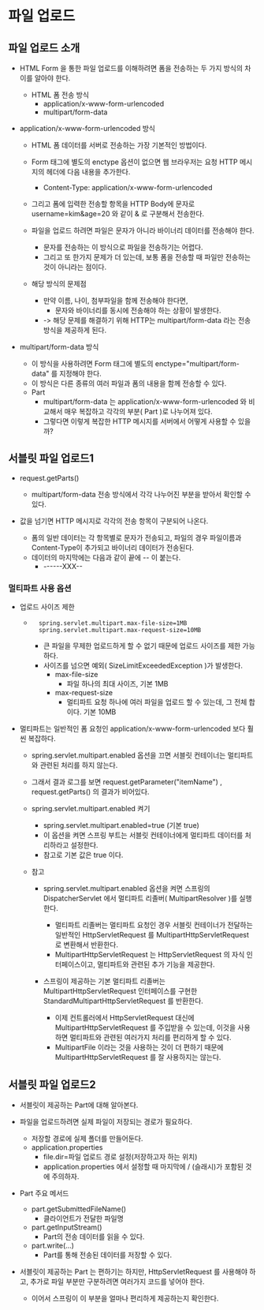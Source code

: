 # 파일 업로드

## 파일 업로드 소개

- HTML Form 을 통한 파일 업로드를 이해하려면 폼을 전송하는 두 가지 방식의 차이를 알아야 한다.
  - HTML 폼 전송 방식    
    - application/x-www-form-urlencoded
    - multipart/form-data

- application/x-www-form-urlencoded 방식
  - HTML 폼 데이터를 서버로 전송하는 가장 기본적인 방법이다.
  - Form 태그에 별도의 enctype 옵션이 없으면 웹 브라우저는 요청 HTTP 메시지의 헤더에 다음 내용을 추가한다.
    - Content-Type: application/x-www-form-urlencoded
  - 그리고 폼에 입력한 전송할 항목을 HTTP Body에 문자로 username=kim&age=20 와 같이 & 로 구분해서 전송한다.
  - 파일을 업로드 하려면 파일은 문자가 아니라 바이너리 데이터를 전송해야 한다. 
    - 문자를 전송하는 이 방식으로 파일을 전송하기는 어렵다. 
    - 그리고 또 한가지 문제가 더 있는데, 보통 폼을 전송할 때 파일만 전송하는 것이 아니라는 점이다.

  - 해당 방식의 문제점
    - 만약 이름, 나이, 첨부파일을 함께 전송해야 한다면, 
      - 문자와 바이너리를 동시에 전송해야 하는 상황이 발생한다.
    - -> 해당 문제를 해결하기 위해 HTTP는 multipart/form-data 라는 전송 방식을 제공하게 된다.

- multipart/form-data 방식
  - 이 방식을 사용하려면 Form 태그에 별도의 enctype="multipart/form-data" 를 지정해야 한다.
  - 이 방식은 다른 종류의 여러 파일과 폼의 내용을 함께 전송할 수 있다.
  - Part
    - multipart/form-data 는 application/x-www-form-urlencoded 와 비교해서 매우 복잡하고 각각의 부분( Part )로 나누어져 있다. 
    - 그렇다면 이렇게 복잡한 HTTP 메시지를 서버에서 어떻게 사용할 수 있을까?

## 서블릿 파일 업로드1
- request.getParts() 
  - multipart/form-data 전송 방식에서 각각 나누어진 부분을 받아서 확인할 수 있다.

- 값을 넘기면 HTTP 메시지로 각각의 전송 항목이 구분되어 나온다.
  - 폼의 일반 데이터는 각 항목별로 문자가 전송되고, 파일의 경우 파일이름과 Content-Type이 추가되고 바이너리 데이터가 전송된다.
  - 데이터의 마지막에는 다음과 같이 끝에 -- 이 붙는다.
    - ------XXX--

### 멀티파트 사용 옵션
- 업로드 사이즈 제한
  - ```
      spring.servlet.multipart.max-file-size=1MB
      spring.servlet.multipart.max-request-size=10MB
    ```
    - 큰 파일을 무제한 업로드하게 할 수 없기 때문에 업로드 사이즈를 제한 가능하다.
    - 사이즈를 넘으면 예외( SizeLimitExceededException )가 발생한다.
      - max-file-size 
        - 파일 하나의 최대 사이즈, 기본 1MB
      - max-request-size 
        - 멀티파트 요청 하나에 여러 파일을 업로드 할 수 있는데, 그 전체 합이다. 기본 10MB

- 멀티파트는 일반적인 폼 요청인 application/x-www-form-urlencoded 보다 훨씬 복잡하다.
  - spring.servlet.multipart.enabled 옵션을 끄면 서블릿 컨테이너는 멀티파트와 관련된 처리를 하지 않는다.
  - 그래서 결과 로그를 보면 request.getParameter("itemName") , request.getParts() 의 결과가 비어있다.
  
  - spring.servlet.multipart.enabled 켜기
    - spring.servlet.multipart.enabled=true (기본 true)
    - 이 옵션을 켜면 스프링 부트는 서블릿 컨테이너에게 멀티파트 데이터를 처리하라고 설정한다. 
    - 참고로 기본 값은 true 이다.

  - 참고
    - spring.servlet.multipart.enabled 옵션을 켜면 스프링의 DispatcherServlet 에서 멀티파트 리졸버( MultipartResolver )를 실행한다.
      - 멀티파트 리졸버는 멀티파트 요청인 경우 서블릿 컨테이너가 전달하는 일반적인 HttpServletRequest 를 MultipartHttpServletRequest 로 변환해서 반환한다.
      - MultipartHttpServletRequest 는 HttpServletRequest 의 자식 인터페이스이고, 멀티파트와 관련된 추가 기능을 제공한다.

    - 스프링이 제공하는 기본 멀티파트 리졸버는 MultipartHttpServletRequest 인터페이스를 구현한 StandardMultipartHttpServletRequest 를 반환한다.
      - 이제 컨트롤러에서 HttpServletRequest 대신에 MultipartHttpServletRequest 를 주입받을 수 있는데, 이것을 사용하면 멀티파트와 관련된 여러가지 처리를 편리하게 할 수 있다. 
      - MultipartFile 이라는 것을 사용하는 것이 더 편하기 때문에 MultipartHttpServletRequest 를 잘 사용하지는 않는다.

## 서블릿 파일 업로드2
- 서블릿이 제공하는 Part에 대해 알아본다.

- 파일을 업로드하려면 실제 파일이 저장되는 경로가 필요하다.
  - 저장할 경로에 실제 폴더를 만들어둔다.
  - application.properties
    - file.dir=파일 업로드 경로 설정(저장하고자 하는 위치)
    - application.properties 에서 설정할 때 마지막에 / (슬래시)가 포함된 것에 주의하자.

- Part 주요 메서드
  - part.getSubmittedFileName() 
    - 클라이언트가 전달한 파일명
  - part.getInputStream()
    - Part의 전송 데이터를 읽을 수 있다.
  - part.write(...)
    - Part를 통해 전송된 데이터를 저장할 수 있다.

- 서블릿이 제공하는 Part 는 편하기는 하지만, HttpServletRequest 를 사용해야 하고, 추가로 파일 부분만 구분하려면 여러가지 코드를 넣어야 한다. 
  - 이어서 스프링이 이 부분을 얼마나 편리하게 제공하는지 확인한다.
